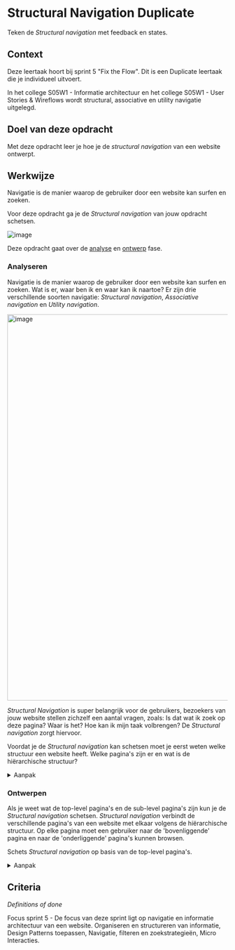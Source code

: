 # Structural Navigation Duplicate

Teken de _Structural navigation_ met feedback en states.

## Context

Deze leertaak hoort bij sprint 5 "Fix the Flow". Dit is een Duplicate leertaak die je individueel uitvoert.

In het college S05W1 - Informatie architectuur en het college S05W1 - User Stories & Wireflows wordt structural, associative en utility navigatie uitgelegd.


## Doel van deze opdracht

Met deze opdracht leer je hoe je de _structural navigation_ van een website ontwerpt.


## Werkwijze

Navigatie is de manier waarop de gebruiker door een website kan surfen en zoeken.

Voor deze opdracht ga je de _Structural navigation_ van jouw opdracht schetsen.

![image](https://user-images.githubusercontent.com/1391509/146007356-368b1f1c-8ebf-466d-9438-2da42bd87679.png)


Deze opdracht gaat over de [analyse](#analyseren) en [ontwerp](#ontwerpen) fase.

### Analyseren

Navigatie is de manier waarop de gebruiker door een website kan surfen en zoeken. Wat is er, waar ben ik en waar kan ik naartoe?
Er zijn drie verschillende soorten navigatie: _Structural navigation_, _Associative navigation_ en _Utility navigation_.

<img width="880" alt="image" src="https://user-images.githubusercontent.com/1391509/146066136-afca4b34-85bd-46cf-afa0-82a5a5b1ca36.png">

_Structural Navigation_ is super belangrijk voor de gebruikers, bezoekers van jouw website stellen zichzelf een aantal vragen, zoals: Is dat wat ik zoek op deze pagina? Waar is het? Hoe kan ik mijn taak volbrengen? De _Structural navigation_ zorgt hiervoor. 

Voordat je de _Structural navigation_ kan schetsen moet je eerst weten welke structuur een website heeft. Welke pagina's zijn er en wat is de hiërarchische structuur?

<details>
<summary>Aanpak</summary>

1. Teken alle pagina's van jouw opdracht op post-its
2. Structureer alle pagina's op een logische hiërarchische manier met een sitemap. 
3. Bepaal de top-level pagina's en sub-level pagina's. Misschien heeft jouw site ook sub-sub-level, geef dat ook aan.

#### Materiaal analysefase

- [Designing Web navigation - Chapter 4. Types of Navigation](https://www.oreilly.com/library/view/designing-web-navigation/9780596528102/ch04.html)
- [Presenting Information Architecture - Site diagrams](https://www.webstyleguide.com/wsg3/3-information-architecture/4-presenting-information.html)

</details>

### Ontwerpen

Als je weet wat de top-level pagina's en de sub-level pagina's zijn kun je de _Structural navigation_ schetsen. 
_Structural navigation_ verbindt de verschillende pagina's van een website met elkaar volgens de hiërarchische structuur. Op elke pagina moet een gebruiker naar de 'bovenliggende' pagina en naar de 'onderliggende' pagina's kunnen browsen.

Schets _Structural navigation_ op basis van de top-level pagina's.

<details>
<summary>Aanpak</summary>

1. Schrijf voor elke top-level pagina's een passend label.
2. Bepaal de volgorde van menu elementen en schets de _Structural navigation_.
3. Bepaal de active state, de in-active states en de hover state van de menu elementen zodat de gebruiker weet waar die is en waar die heen kan 


#### Materiaal ontwerpfase

- [Labels](https://example.com)
- [States](https://example.com)
- [Straatnaambordjes en wegbewijzering](https://example.com)

</details>



## Criteria
*Definitions of done*

Focus sprint 5 - De focus van deze sprint ligt op navigatie en informatie architectuur van een website. Organiseren en structureren van informatie, Design Patterns toepassen, Navigatie, filteren en zoekstrategieën, Micro Interacties.

